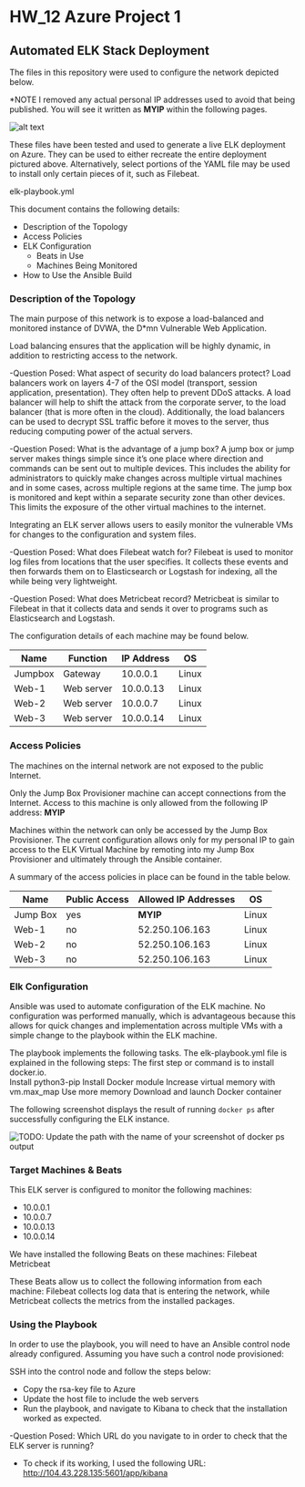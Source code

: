 # HW_12 Azure Project 1

## Automated ELK Stack Deployment

The files in this repository were used to configure the network depicted below.  

*NOTE I removed any actual personal IP addresses used to avoid that being published.  You will see it written as **MYIP** within the following pages.

![alt text](https://github.com/sshsjames/Project-1/blob/main/WK-12-network.png)

These files have been tested and used to generate a live ELK deployment on Azure. They can be used to either recreate the entire deployment pictured above. Alternatively, select portions of the YAML file may be used to install only certain pieces of it, such as Filebeat.

elk-playbook.yml

This document contains the following details:
- Description of the Topology
- Access Policies
- ELK Configuration
  - Beats in Use
  - Machines Being Monitored
- How to Use the Ansible Build


### Description of the Topology

The main purpose of this network is to expose a load-balanced and monitored instance of DVWA, the D*mn Vulnerable Web Application.

Load balancing ensures that the application will be highly dynamic, in addition to restricting access to the network.

-Question Posed: What aspect of security do load balancers protect? 
Load balancers work on layers 4-7 of the OSI model (transport, session application, presentation).  They often help to prevent DDoS attacks.  A load balancer will help to shift the attack from the corporate server, to the load balancer (that is more often in the cloud).  Additionally, the load balancers can be used to decrypt SSL traffic before it moves to the server, thus reducing computing power of the actual servers.  


-Question Posed: What is the advantage of a jump box?
A jump box or jump server makes things simple since it’s one place where direction and commands can be sent out to multiple devices.  This includes the ability for administrators to quickly make changes across multiple virtual machines and in some cases, across multiple regions at the same time.  The jump box is monitored and kept within a separate security zone than other devices.  This limits the exposure of the other virtual machines to the internet.


Integrating an ELK server allows users to easily monitor the vulnerable VMs for changes to the configuration and system files.

-Question Posed: What does Filebeat watch for?
Filebeat is used to monitor log files from locations that the user specifies.  It collects these events and then forwards them on to Elasticsearch or Logstash for indexing, all the while being very lightweight.  


-Question Posed: What does Metricbeat record?
Metricbeat is similar to Filebeat in that it collects data and sends it over to programs such as Elasticsearch and Logstash.

The configuration details of each machine may be found below.

| Name    | Function   | IP Address | OS    |
|---------|------------|------------|-------|
| Jumpbox | Gateway    | 10.0.0.1   | Linux |
| Web-1   | Web server | 10.0.0.13  | Linux |
| Web-2   | Web server | 10.0.0.7   | Linux |
| Web-3   | Web server | 10.0.0.14  | Linux |


### Access Policies

The machines on the internal network are not exposed to the public Internet. 

Only the Jump Box Provisioner machine can accept connections from the Internet. Access to this machine is only allowed from the following IP address:
 **MYIP**

Machines within the network can only be accessed by the Jump Box Provisioner.  The current configuration allows only for my personal IP to gain access to the ELK Virtual Machine by remoting into my Jump Box Provisioner and ultimately through the Ansible container.

A summary of the access policies in place can be found in the table below.


| Name     | Public Access | Allowed IP Addresses | OS    |
|----------|---------------|----------------------|-------|
| Jump Box | yes           | **MYIP**             | Linux |
| Web-1    | no            |  52.250.106.163      | Linux |
| Web-2    | no            |  52.250.106.163      | Linux |
| Web-3    | no            |  52.250.106.163      | Linux |


### Elk Configuration

Ansible was used to automate configuration of the ELK machine. No configuration was performed manually, which is advantageous because this allows for quick changes and implementation across multiple VMs with a simple change to the playbook within the ELK machine.  

The playbook implements the following tasks.
The elk-playbook.yml file is explained in the following steps:
The first step or command is to install docker.io.  
Install python3-pip
Install Docker module
Increase virtual memory with vm.max_map
Use more memory
Download and launch Docker container

The following screenshot displays the result of running `docker ps` after successfully configuring the ELK instance.

![TODO: Update the path with the name of your screenshot of docker ps output](Images/docker_ps_output.png)

### Target Machines & Beats
This ELK server is configured to monitor the following machines:
- 10.0.0.1
- 10.0.0.7
- 10.0.0.13
- 10.0.0.14

We have installed the following Beats on these machines:
Filebeat
Metricbeat

These Beats allow us to collect the following information from each machine:
Filebeat collects log data that is entering the network, while Metricbeat collects the metrics from the installed packages.  

### Using the Playbook
In order to use the playbook, you will need to have an Ansible control node already configured. Assuming you have such a control node provisioned: 

SSH into the control node and follow the steps below:
- Copy the rsa-key file to Azure 
- Update the host file to include the web servers
- Run the playbook, and navigate to Kibana to check that the installation worked as expected.



-Question Posed: Which URL do you navigate to in order to check that the ELK server is running?
- To check if its working, I used the following URL: http://104.43.228.135:5601/app/kibana

